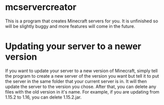 # mcservercreator
This is a program that creates Minecraft servers for you. It is unfinished so will be slightly buggy and more features will come in the future.

# Updating your server to a newer version
If you want to update your server to a new version of Minecraft, simply tell the program to create a new server of the version you want but tell it to put the server in the same folder that your current server is in. It will then update the server to the version you chose. After that, you can delete any files with the old version in it's name. For example, if you are updating from 1.15.2 to 1.16, you can delete 1.15.2.jar.
